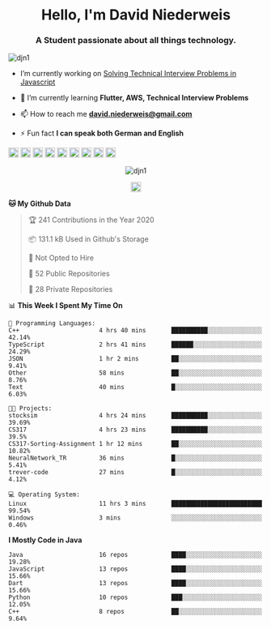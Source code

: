 <h1 align="center">Hello, I'm David Niederweis</h1>
<h3 align="center">A Student passionate about all things technology.</h3>

<p align="left"> <img src="https://komarev.com/ghpvc/?username=djn1" alt="djn1" /> </p>

- I’m currently working on [Solving Technical Interview Problems in Javascript](https://github.com/DJN1/CTCI)

- 🌱 I’m currently learning **Flutter, AWS, Technical Interview Problems**

- 📫 How to reach me **david.niederweis@gmail.com**

- ⚡ Fun fact **I can speak both German and English**

<p align="left"><img src="https://devicons.github.io/devicon/devicon.git/icons/bootstrap/bootstrap-plain.svg" alt="bootstrap" width="20" height="20"/> <img src="https://devicons.github.io/devicon/devicon.git/icons/cplusplus/cplusplus-original.svg" alt="cplusplus" width="20" height="20"/> <img src="https://devicons.github.io/devicon/devicon.git/icons/css3/css3-original-wordmark.svg" alt="css3" width="20" height="20"/> <img src="https://devicons.github.io/devicon/devicon.git/icons/html5/html5-original-wordmark.svg" alt="html5" width="20" height="20"/> <img src="https://devicons.github.io/devicon/devicon.git/icons/javascript/javascript-original.svg" alt="javascript" width="20" height="20"/> <img src="https://devicons.github.io/devicon/devicon.git/icons/nodejs/nodejs-original-wordmark.svg" alt="nodejs" width="20" height="20"/> <img src="https://devicons.github.io/devicon/devicon.git/icons/python/python-original-wordmark.svg" alt="python" width="20" height="20"/> <img src="https://devicons.github.io/devicon/devicon.git/icons/express/express-original-wordmark.svg" alt="express" width="20" height="20"/> <img src="https://cdn.jsdelivr.net/npm/simple-icons@3.1.0/icons/flutter.svg" alt="flutter" width="20" height="20"/></p><p align="center"> <img src="https://github-readme-stats.vercel.app/api?username=djn1&show_icons=true" alt="djn1" /> </p>

<p align="center">
<a href="https://linkedin.com/in/https://www.linkedin.com/in/davidniederweis/" target="blank"><img align="center" src="https://cdn.jsdelivr.net/npm/simple-icons@3.0.1/icons/linkedin.svg" alt="https://www.linkedin.com/in/davidniederweis/" height="20" width="20" /></a>
</p>

<!--START_SECTION:waka-->
**🐱 My Github Data** 

> 🏆 241 Contributions in the Year 2020
 > 
> 📦 131.1 kB Used in Github's Storage 
 > 
> 🚫 Not Opted to Hire
 > 
> 📜 52 Public Repositories
 > 
> 🔑 28 Private Repositories 

📊 **This Week I Spent My Time On** 

```text
💬 Programming Languages: 
C++                      4 hrs 40 mins       ██████████░░░░░░░░░░░░░░░   42.14% 
TypeScript               2 hrs 41 mins       ██████░░░░░░░░░░░░░░░░░░░   24.29% 
JSON                     1 hr 2 mins         ██░░░░░░░░░░░░░░░░░░░░░░░   9.41% 
Other                    58 mins             ██░░░░░░░░░░░░░░░░░░░░░░░   8.76% 
Text                     40 mins             █░░░░░░░░░░░░░░░░░░░░░░░░   6.03%

🐱‍💻 Projects: 
stocksim                 4 hrs 24 mins       ██████████░░░░░░░░░░░░░░░   39.69% 
CS317                    4 hrs 23 mins       ██████████░░░░░░░░░░░░░░░   39.5% 
CS317-Sorting-Assignment 1 hr 12 mins        ██░░░░░░░░░░░░░░░░░░░░░░░   10.82% 
NeuralNetwork_TR         36 mins             █░░░░░░░░░░░░░░░░░░░░░░░░   5.41% 
trever-code              27 mins             █░░░░░░░░░░░░░░░░░░░░░░░░   4.12%

💻 Operating System: 
Linux                    11 hrs 3 mins       █████████████████████████   99.54% 
Windows                  3 mins              ░░░░░░░░░░░░░░░░░░░░░░░░░   0.46%

```

**I Mostly Code in Java** 

```text
Java                     16 repos            ████░░░░░░░░░░░░░░░░░░░░░   19.28% 
JavaScript               13 repos            ████░░░░░░░░░░░░░░░░░░░░░   15.66% 
Dart                     13 repos            ████░░░░░░░░░░░░░░░░░░░░░   15.66% 
Python                   10 repos            ███░░░░░░░░░░░░░░░░░░░░░░   12.05% 
C++                      8 repos             ██░░░░░░░░░░░░░░░░░░░░░░░   9.64%

```



<!--END_SECTION:waka-->

